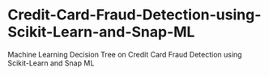 # Credit-Card-Fraud-Detection-using-Scikit-Learn-and-Snap-ML
Machine Learning Decision Tree on Credit Card Fraud Detection using Scikit-Learn and Snap ML
